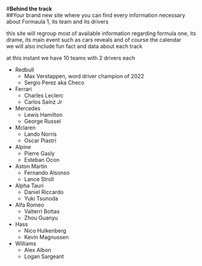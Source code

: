 #**Behind the track**  
##Your brand new site where you can find every information necessary about Formaula 1, its team and its drivers

this site will regroup most of available information regarding formula one, its drame, its main event such as cars reveals and of course the calendar  
we will also include fun fact and data about each track

at this instant we have 10 teams with 2 drivers each

* Redbull 
	* Max Verstappen, word driver champion of 2022
	* Sergio Perez aka Checo
* Ferrari
	* Charles Leclerc
	* Carlos Sainz Jr
* Mercedes
	* Lewis Hamilton
	* George Russel
* Mclaren
	* Lando Norris
	* Oscar Piastri
* Alpine
	* Pierre Gasly
	* Esteban Ocon
* Aston Martin
	* Fernando Alsonso
	* Lance Stroll
* Alpha Tauri
	* Daniel Riccardo
	* Yuki Tsunoda
* Alfa Romeo
	* Valterri Bottas
	* Zhou Guanyu
* Hass
	* Nico Hulkenberg
	* Kevin Magnussen
* Williams
	* Alex Albon
	* Logan Sargeant
